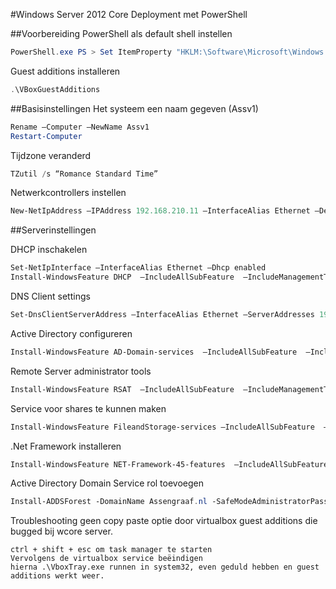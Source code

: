 #Windows Server 2012 Core Deployment met PowerShell

##Voorbereiding
PowerShell als default shell instellen
```Powershell
PowerShell.exe PS > Set ItemProperty "HKLM:\Software\Microsoft\Windows NT\ CurrentVersion\winlogon" Shell PowerShell.exe
```

Guest additions installeren
```Powershell
.\VBoxGuestAdditions
```


##Basisinstellingen
Het systeem een naam gegeven (Assv1)
```Powershell
Rename –Computer –NewName Assv1
Restart-Computer
```

Tijdzone veranderd
```Powershell
TZutil /s “Romance Standard Time”
```

Netwerkcontrollers instellen
```Powershell
New-NetIpAddress –IPAddress 192.168.210.11 –InterfaceAlias Ethernet –DefaultGateway 192.168.210.1 –AddressFamily Ipv4 –PrefixLength 24
```


##Serverinstellingen

DHCP inschakelen
```Powershell
Set-NetIpInterface –InterfaceAlias Ethernet –Dhcp enabled
Install-WindowsFeature DHCP  –IncludeAllSubFeature  –IncludeManagementTools 
```

DNS Client settings
```Powershell
Set-DnsClientServerAddress –InterfaceAlias Ethernet –ServerAddresses 192.168.110.1
```

Active Directory configureren
```Powershell
Install-WindowsFeature AD-Domain-services  –IncludeAllSubFeature  –IncludeManagementTools
```

Remote Server administrator tools
```Powershell
Install-WindowsFeature RSAT  –IncludeAllSubFeature  –IncludeManagementTools
```

Service voor shares te kunnen maken
```Powershell
Install-WindowsFeature FileandStorage-services –IncludeAllSubFeature  –IncludeManagementTools
```

.Net Framework installeren
```Powershell
Install-WindowsFeature NET-Framework-45-features  –IncludeAllSubFeature  –IncludeManagementTools
```

Active Directory Domain Service rol toevoegen
```Powershell
Install‑ADDSForest ‑DomainName Assengraaf.nl ‑SafeModeAdministratorPassword (ConvertTo‑SecureString Test123 ‑AsPlainText ‑Force) -DomainMode Win2012 ‑DomainNetbiosname Assengraaf ‑ForestMode Win2012 ‑InstallDNS
```

Troubleshooting geen copy paste optie door virtualbox guest additions die bugged bij wcore server. 

```
ctrl + shift + esc om task manager te starten
Vervolgens de virtualbox service beëindigen
hierna .\VboxTray.exe runnen in system32, even geduld hebben en guest additions werkt weer.
```

